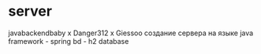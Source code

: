 # server
javabackendbaby x Danger312 x Giessoo
создание сервера на языке java
framework - spring
bd - h2 database
